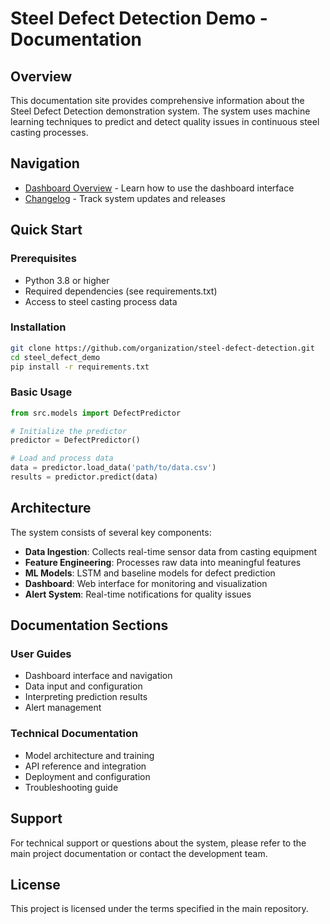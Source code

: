 # Steel Defect Detection Demo - Documentation

## Overview

This documentation site provides comprehensive information about the Steel
Defect Detection demonstration system. The system uses machine learning
techniques to predict and detect quality issues in continuous steel casting
processes.

## Navigation

- [Dashboard Overview](user-guide/dashboard-overview.md) - Learn how to use
  the dashboard interface
- [Changelog](releases/changelog.md) - Track system updates and releases

## Quick Start

### Prerequisites

- Python 3.8 or higher
- Required dependencies (see requirements.txt)
- Access to steel casting process data

### Installation

```bash
git clone https://github.com/organization/steel-defect-detection.git
cd steel_defect_demo
pip install -r requirements.txt
```

### Basic Usage

```python
from src.models import DefectPredictor

# Initialize the predictor
predictor = DefectPredictor()

# Load and process data
data = predictor.load_data('path/to/data.csv')
results = predictor.predict(data)
```

## Architecture

The system consists of several key components:

- **Data Ingestion**: Collects real-time sensor data from casting equipment
- **Feature Engineering**: Processes raw data into meaningful features
- **ML Models**: LSTM and baseline models for defect prediction
- **Dashboard**: Web interface for monitoring and visualization
- **Alert System**: Real-time notifications for quality issues

## Documentation Sections

### User Guides

- Dashboard interface and navigation
- Data input and configuration
- Interpreting prediction results
- Alert management

### Technical Documentation

- Model architecture and training
- API reference and integration
- Deployment and configuration
- Troubleshooting guide

## Support

For technical support or questions about the system, please refer to the
main project documentation or contact the development team.

## License

This project is licensed under the terms specified in the main repository.
